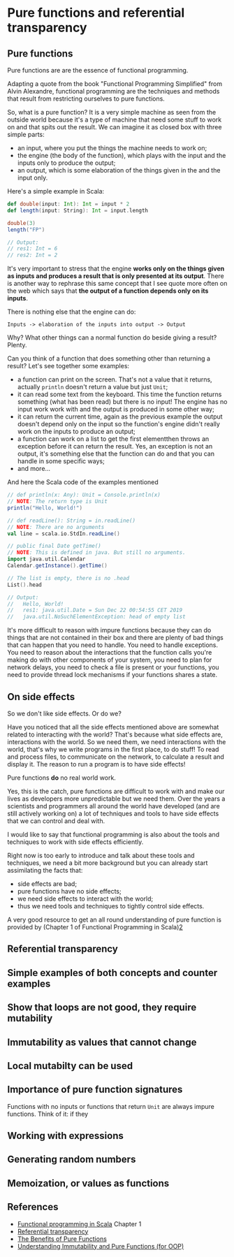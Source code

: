 # Pure functions and referential transparency

## Pure functions

Pure functions are are the essence of functional programming.

Adapting a quote from the book "Functional Programming Simplified" from Alvin Alexandre, functional
programming are the techniques and methods that result from restricting ourselves to pure functions.

So, what is a pure function? It is a very simple machine as seen from the outside world because it's
a type of machine that need some stuff to work on and that spits out the result. We can imagine it
as closed box with three simple parts:

* an input, where you put the things the machine needs to work on;
* the engine (the body of the function), which plays with the input and the inputs only to produce
  the output;
* an output, which is some elaboration of the things given in the and the input only.

Here's a simple example in Scala:

```Scala
def double(input: Int): Int = input * 2
def length(input: String): Int = input.length

double(3)
length("FP")

// Output:
// res1: Int = 6
// res2: Int = 2
```

It's very important to stress that the engine **works only on the things given as inputs and
produces a result that is only presented at its output**. There is another way to rephrase this same
concept that I see quote more often on the web which says that **the output of a function depends
only on its inputs**.

There is nothing else that the engine can do:

```Code
Inputs -> elaboration of the inputs into output -> Output
```

Why? What other things can a normal function do beside giving a result? Plenty.

Can you think of a function that does something other than returning a result? Let's see together
some examples:

* a function can print on the screen. That's not a value that it returns, actually `println` doesn't
  return a value but just `Unit`;
* it can read some text from the keyboard. This time the function returns something (what has been
  read) but there is no input! The engine has no input work work with and the output is produced in
  some other way;
* it can return the current time, again as the previous example the output doesn't depend only on
  the input so the function's engine didn't really work on the inputs to produce an output;
* a function can work on a list to get the first elementthen throws an exception before it can
  return the result. Yes, an exception is not an output, it's something else that the function can
  do and that you can handle in some specific ways;
* and more...

And here the Scala code of the examples mentioned

```Scala
// def println(x: Any): Unit = Console.println(x)
// NOTE: The return type is Unit
println("Hello, World!")

// def readLine(): String = in.readLine()
// NOTE: There are no arguments
val line = scala.io.StdIn.readLine()

// public final Date getTime()
// NOTE: This is defined in java. But still no arguments.
import java.util.Calendar
Calendar.getInstance().getTime()

// The list is empty, there is no .head
List().head

// Output:
//   Hello, World!
//   res1: java.util.Date = Sun Dec 22 00:54:55 CET 2019
//   java.util.NoSuchElementException: head of empty list
```

It's more difficult to reason with impure functions because they can do things that are not
contained in their box and there are plenty of bad things that can happen that you need to handle.
You need to handle exceptions. You need to reason about the interactions that the function calls
you're making do with other components of your system, you need to plan for network delays, you need
to check a file is present or your functions, you need to provide thread lock mechanisms if your
functions shares a state.

## On side effects

So we don't like side effects. Or do we?

Have you noticed that all the side effects mentioned above are somewhat related to interacting with
the world? That's because what side effects are, interactions with the world. So we need them, we
need interactions with the world, that's why we write programs in the first place, to do stuff! To
read and process files, to communicate on the network, to calculate a result and display it. The
reason to run a program is to have side effects!

Pure functions **do** no real world work.

Yes, this is the catch, pure functions are difficult to work with and make our lives as developers
more unpredictable but we need them. Over the years a scientists and programmers all around the
world have developed (and are still actively working on) a lot of techniques and tools to have side
effects that we can control and deal with.

I would like to say that functional programming is also about the tools and techniques to work with
side effects efficiently.

Right now is too early to introduce and talk about these tools and techniques, we need a bit more
background but you can already start assimilating the facts that:

* side effects are bad;
* pure functions have no side effects;
* we need side effects to interact with the world;
* thus we need tools and techniques to tightly control side effects.

A very good resource to get an all round understanding of pure function is provided by (Chapter
1 of Functional Programming in Scala)[2]

## Referential transparency

## Simple examples of both concepts and counter examples

## Show that loops are not good, they require mutability

## Immutability as values that cannot change

## Local mutabilty can be used

## Importance of pure function signatures

Functions with no inputs or functions that return `Unit` are always impure functions. Think of it:
if they

## Working with expressions

## Generating random numbers

## Memoization, or values as functions

## References

* [Functional programming in Scala][2] Chapter 1
* [Referential transparency][3]
* [The Benefits of Pure Functions][4]
* [Understanding Immutability and Pure Functions (for OOP)][5]

[2]: https://www.manning.com/books/functional-programming-in-scala
[3]: https://www.wikiwand.com/en/Referential_transparency
[4]: https://alvinalexander.com/scala/fp-book/benefits-of-pure-functions
[5]: https://sidburn.github.io/blog/2016/03/14/immutability-and-pure-functions
